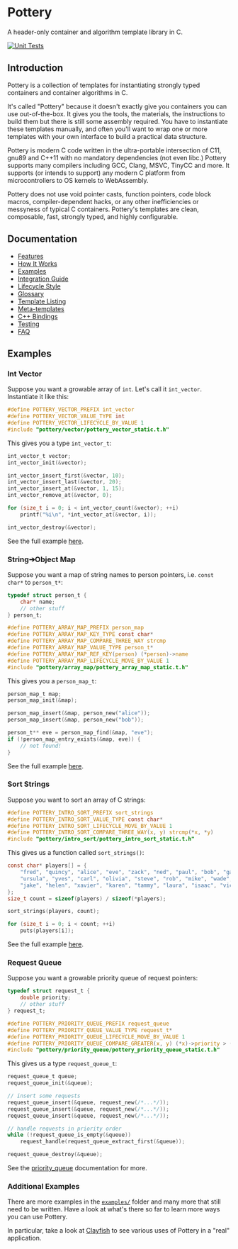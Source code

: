 # Pottery

A header-only container and algorithm template library in C.

[![Unit Tests](https://github.com/ludocode/pottery/workflows/Unit%20Tests/badge.svg)](https://github.com/ludocode/pottery/actions?query=workflow%3A%22Unit+Tests%22)



## Introduction

Pottery is a collection of templates for instantiating strongly typed containers and container algorithms in C.

It's called "Pottery" because it doesn't exactly give you containers you can use out-of-the-box. It gives you the tools, the materials, the instructions to build them but there is still some assembly required. You have to instantiate these templates manually, and often you'll want to wrap one or more templates with your own interface to build a practical data structure.

Pottery is modern C code written in the ultra-portable intersection of C11, gnu89 and C++11 with no mandatory dependencies (not even libc.) Pottery supports many compilers including GCC, Clang, MSVC, TinyCC and more. It supports (or intends to support) any modern C platform from microcontrollers to OS kernels to WebAssembly.

Pottery does not use void pointer casts, function pointers, code block macros, compiler-dependent hacks, or any other inefficiencies or messyness of typical C containers. Pottery's templates are clean, composable, fast, strongly typed, and highly configurable.



## Documentation

- [Features](docs/features.md)
- [How It Works](docs/how_it_works.md)
- [Examples](examples/pottery/)
- [Integration Guide](docs/integration.md)
- [Lifecycle Style](docs/lifecycle_style.md)
- [Glossary](docs/glossary.md)
- [Template Listing](include/pottery/)
- [Meta-templates](meta/)
- [C++ Bindings](bindings/cxx)
- [Testing](test/)
- [FAQ](docs/faq.md)



## Examples


### Int Vector

Suppose you want a growable array of `int`. Let's call it `int_vector`. Instantiate it like this:

```c
#define POTTERY_VECTOR_PREFIX int_vector
#define POTTERY_VECTOR_VALUE_TYPE int
#define POTTERY_VECTOR_LIFECYCLE_BY_VALUE 1
#include "pottery/vector/pottery_vector_static.t.h"
```

This gives you a type `int_vector_t`:

```c
int_vector_t vector;
int_vector_init(&vector);

int_vector_insert_first(&vector, 10);
int_vector_insert_last(&vector, 20);
int_vector_insert_at(&vector, 1, 15);
int_vector_remove_at(&vector, 0);

for (size_t i = 0; i < int_vector_count(&vector); ++i)
    printf("%i\n", *int_vector_at(&vector, i));

int_vector_destroy(&vector);
```

See the full example [here](examples/pottery/int_vector/).


### String➔Object Map

Suppose you want a map of string names to person pointers, i.e. `const char*` to `person_t*`:

```c
typedef struct person_t {
    char* name;
    // other stuff
} person_t;

#define POTTERY_ARRAY_MAP_PREFIX person_map
#define POTTERY_ARRAY_MAP_KEY_TYPE const char*
#define POTTERY_ARRAY_MAP_COMPARE_THREE_WAY strcmp
#define POTTERY_ARRAY_MAP_VALUE_TYPE person_t*
#define POTTERY_ARRAY_MAP_REF_KEY(person) (*person)->name
#define POTTERY_ARRAY_MAP_LIFECYCLE_MOVE_BY_VALUE 1
#include "pottery/array_map/pottery_array_map_static.t.h"
```

This gives you a `person_map_t`:

```c
person_map_t map;
person_map_init(&map);

person_map_insert(&map, person_new("alice"));
person_map_insert(&map, person_new("bob"));

person_t** eve = person_map_find(&map, "eve");
if (!person_map_entry_exists(&map, eve)) {
    // not found!
}
```

See the full example [here](examples/pottery/person_map/).


### Sort Strings

Suppose you want to sort an array of C strings:

```c
#define POTTERY_INTRO_SORT_PREFIX sort_strings
#define POTTERY_INTRO_SORT_VALUE_TYPE const char*
#define POTTERY_INTRO_SORT_LIFECYCLE_MOVE_BY_VALUE 1
#define POTTERY_INTRO_SORT_COMPARE_THREE_WAY(x, y) strcmp(*x, *y)
#include "pottery/intro_sort/pottery_intro_sort_static.t.h"
```

This gives us a function called `sort_strings()`:

```c
const char* players[] = {
    "fred", "quincy", "alice", "eve", "zack", "ned", "paul", "bob", "gary",
    "ursula", "yves", "carl", "olivia", "steve", "rob", "mike", "wade", "dave",
    "jake", "helen", "xavier", "karen", "tammy", "laura", "isaac", "vick",
};
size_t count = sizeof(players) / sizeof(*players);

sort_strings(players, count);

for (size_t i = 0; i < count; ++i)
    puts(players[i]);
```

See the full example [here](examples/pottery/sort_strings/).


### Request Queue

Suppose you want a growable priority queue of request pointers:

```c
typedef struct request_t {
    double priority;
    // other stuff
} request_t;

#define POTTERY_PRIORITY_QUEUE_PREFIX request_queue
#define POTTERY_PRIORITY_QUEUE_VALUE_TYPE request_t*
#define POTTERY_PRIORITY_QUEUE_LIFECYCLE_MOVE_BY_VALUE 1
#define POTTERY_PRIORITY_QUEUE_COMPARE_GREATER(x, y) (*x)->priority > (*y)->priority
#include "pottery/priority_queue/pottery_priority_queue_static.t.h"
```

This gives us a type `request_queue_t`:

```c
request_queue_t queue;
request_queue_init(&queue);

// insert some requests
request_queue_insert(&queue, request_new(/*...*/));
request_queue_insert(&queue, request_new(/*...*/));
request_queue_insert(&queue, request_new(/*...*/));

// handle requests in priority order
while (!request_queue_is_empty(&queue))
    request_handle(request_queue_extract_first(&queue));

request_queue_destroy(&queue);
```

See the [priority_queue](include/pottery/priority_queue/) documentation for more.


### Additional Examples

There are more examples in the [`examples/`](examples/pottery/) folder and many more that still need to be written. Have a look at what's there so far to learn more ways you can use Pottery.

In particular, take a look at [Clayfish](examples/pottery/clayfish/) to see various uses of Pottery in a "real" application.
